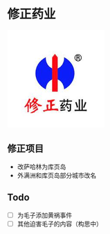 # 修正药业
![LOGO](./thumbnail.png)
## 修正项目
- 改萨哈林为库页岛
- 外满洲和库页岛部分城市改名
## Todo
- [ ] 为毛子添加黄祸事件
- [ ] 其他迫害毛子的内容（构思中）